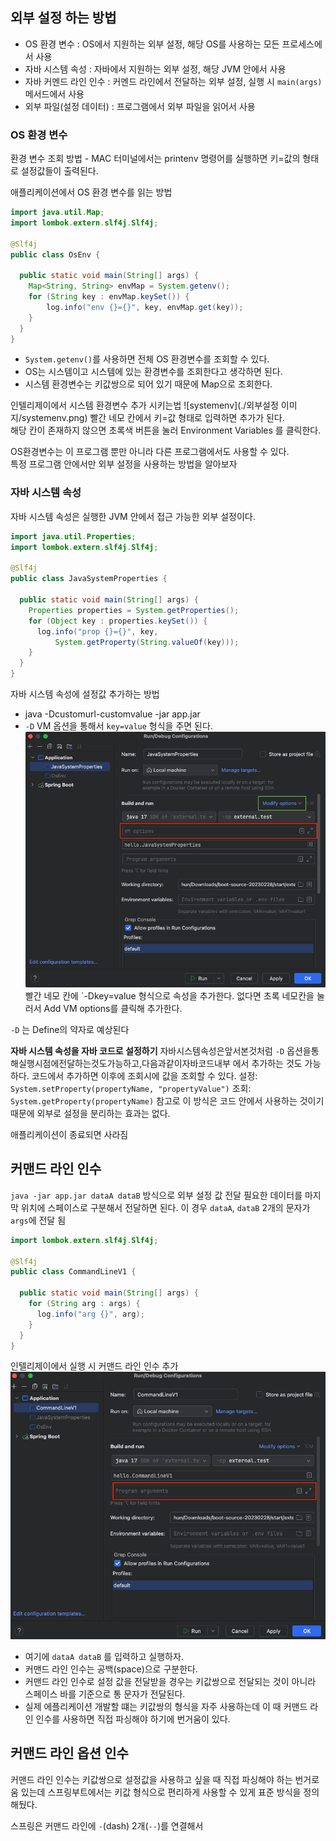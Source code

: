 
## 외부 설정 하는 방법
- OS 환경 변수 : OS에서 지원하는 외부 설정, 해당 OS를 사용하는 모든 프로세스에서 사용
- 자바 시스템 속성 : 자바에서 지원하는 외부 설정, 해당 JVM 안에서 사용
- 자바 커멘드 라인 인수 : 커멘드 라인에서 전달하는 외부 설정, 실행 시 `main(args)` 메서드에서 사용
- 외부 파일(설정 데이터) : 프로그램에서 외부 파일을 읽어서 사용


### OS 환경 변수

환경 변수 조회 방법 - MAC
터미널에서는 printenv 명령어를 실행하면 키=값의 형태로 설정값들이 출력된다.

애플리케이션에서 OS 환경 변수를 읽는 방법

```java
import java.util.Map;
import lombok.extern.slf4j.Slf4j;

@Slf4j
public class OsEnv {

  public static void main(String[] args) {
    Map<String, String> envMap = System.getenv();
    for (String key : envMap.keySet()) {
        log.info("env {}={}", key, envMap.get(key));
    }
  }
}
```
- `System.getenv()`를 사용하면 전체 OS 환경변수를 조회할 수 있다.
- OS는 시스템이고 시스템에 있는 환경변수를 조회한다고 생각하면 된다.
- 시스템 환경변수는 키값쌍으로 되어 있기 때문에 Map으로 조회한다.

인텔리제이에서 시스템 환경변수 추가 시키는법
![systemenv](./외부설정 이미지/systemenv.png)
빨간 네모 칸에서 키=값 형태로 입력하면 추가가 된다.  
해당 칸이 존재하지 않으면 초록색 버튼을 눌러 Environment Variables 를 클릭한다.

OS환경변수는 이 프로그램 뿐만 아니라 다른 프로그램에서도 사용할 수 있다.  
특정 프로그램 안에서만 외부 설정을 사용하는 방법을 알아보자

### 자바 시스템 속성
자바 시스템 속성은 실행한 JVM 안에서 접근 가능한 외부 설정이다.


```java
import java.util.Properties;
import lombok.extern.slf4j.Slf4j;

@Slf4j
public class JavaSystemProperties {

  public static void main(String[] args) {
    Properties properties = System.getProperties();
    for (Object key : properties.keySet()) {
      log.info("prop {}={}", key,
          System.getProperty(String.valueOf(key)));
    }
  }
}
```

자바 시스템 속성에 설정값 추가하는 방법
- java -Dcustomurl-customvalue -jar app.jar
- `-D` VM 옵션을 통해서 `key=value` 형식을 주면 된다.  
![javaenv.png](%EC%99%B8%EB%B6%80%EC%84%A4%EC%A0%95%20%EC%9D%B4%EB%AF%B8%EC%A7%80/javaenv.png)
빨간 네모 칸에 `-Dkey=value 형식으로 속성을 추가한다. 없다면 초록 네모칸을 눌러서 Add VM options를 클릭해 추가한다.

`-D` 는 Define의 약자로 예상된다 

**자바 시스템 속성을 자바 코드로 설정하기**
자바시스템속성은앞서본것처럼 `-D` 옵션을통해실행시점에전달하는것도가능하고,다음과같이자바코드내부 에서 추가하는 것도 가능하다. 코드에서 추가하면 이후에 조회시에 값을 조회할 수 있다.
설정: `System.setProperty(propertyName, "propertyValue")` 조회: `System.getProperty(propertyName)`
참고로 이 방식은 코드 안에서 사용하는 것이기 때문에 외부로 설정을 분리하는 효과는 없다.

애플리케이션이 종료되면 사라짐


## 커맨드 라인 인수

`java -jar app.jar dataA dataB` 방식으로 외부 설정 값 전달
필요한 데이터를 마지막 위치에 스페이스로 구분해서 전달하면 된다. 이 경우 `dataA`, `dataB` 2개의 문자가 `args`에 전달 됨

```java
import lombok.extern.slf4j.Slf4j;

@Slf4j
public class CommandLineV1 {

  public static void main(String[] args) {
    for (String arg : args) {
      log.info("arg {}", arg);
    }
  }
}
```

인텔리제이에서 실행 시 커맨드 라인 인수 추가
![commandline1.png](%EC%99%B8%EB%B6%80%EC%84%A4%EC%A0%95%20%EC%9D%B4%EB%AF%B8%EC%A7%80/commandline1.png)
- 여기에 `dataA dataB` 를 입력하고 실행하자. 
- 커맨드 라인 인수는 공백(space)으로 구분한다.
- 커맨드 라인 인수로 설정 값을 전달받을 경우는 키값쌍으로 전달되는 것이 아니라 스페이스 바를 기준으로 통 문자가 전달된다.
- 실제 에플리케이션 개발할 떄는 키값쌍의 형식을 자주 사용하는데 이 때 커맨드 라인 인수를 사용하면 직접 파싱해야 하기에 번거움이 있다.

## 커맨드 라인 옵션 인수
커맨드 라인 인수는 키값쌍으로 설정값을 사용하고 싶을 때 직접 파싱해야 하는 번거로움 있는데 스프링부트에서는 키값 형식으로 편리하게 사용할 수 있게 표준 방식을 정의 해뒀다.

스프링은 커맨드 라인에 `-`(dash) 2개(`--`)를 연결해서
```java

```